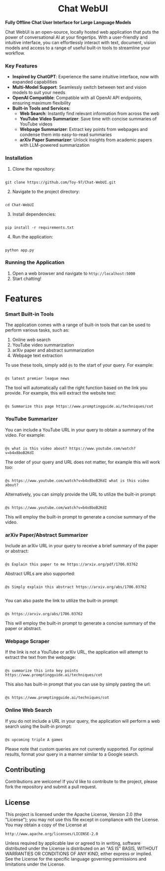 <h1 align="center">
  <strong>Chat WebUI</strong>
</h1>


**Fully Offline Chat User Interface for Large Language Models**

Chat WebUI is an open-source, locally hosted web application that puts the power of conversational AI at your fingertips. With a user-friendly and intuitive interface, you can effortlessly interact with text, document, vision models and access to a range of useful built-in tools to streamline your workflow.

### Key Features

* **Inspired by ChatGPT**: Experience the same intuitive interface, now with expanded capabilities
* **Multi-Model Support**: Seamlessly switch between text and vision models to suit your needs
* **OpenAI Compatible**: Compatible with all OpenAI API endpoints, ensuring maximum flexibility
* **Built-in Tools and Services**:
  * **Web Search**: Instantly find relevant information from across the web
  * **YouTube Video Summarizer**: Save time with concise summaries of YouTube videos
  * **Webpage Summarizer**: Extract key points from webpages and condense them into easy-to-read summaries
  * **arXiv Paper Summarizer**: Unlock insights from academic papers with LLM-powered summarization

### Installation

1. Clone the repository:
```

git clone https://github.com/Toy-97/Chat-WebUI.git

```
2. Navigate to the project directory:
 ```

cd Chat-WebUI

```
3. Install dependencies:
```

pip install -r requirements.txt

```
4. Run the application:
```

python app.py

```

### Running the Application

1. Open a web browser and navigate to `http://localhost:5000`
2. Start chatting!


# Features

### Smart Built-in Tools
The application comes with a range of built-in tools that can be used to perform various tasks, such as:
  
1. Online web search
2. YouTube video summarization
3. arXiv paper and abstract summarization
4. Webpage text extraction


To use these tools, simply add `@s` to the start of your query. For example:
```

@s latest premier league news

```
The tool will automatically call the right function based on the link you provide. For example, this will extract the website text:
```

@s Summarize this page https://www.promptingguide.ai/techniques/cot

```

### YouTube Summarizer
You can include a YouTube URL in your query to obtain a summary of the video. For example:
```

@s what is this video about? https://www.youtube.com/watch?v=b4x8boB2KdI

```
The order of your query and URL does not matter, for example this will work too:
```

@s https://www.youtube.com/watch?v=b4x8boB2KdI what is this video about? 

```
Alternatively, you can simply provide the URL to utilize the built-in prompt:
```

@s https://www.youtube.com/watch?v=b4x8boB2KdI

```
This will employ the built-in prompt to generate a concise summary of the video.

### arXiv Paper/Abstract Summarizer
Include an arXiv URL in your query to receive a brief summary of the paper or abstract:
```

@s Explain this paper to me https://arxiv.org/pdf/1706.03762

```
Abstract URLs are also supported:
```

@s Simply explain this abstract https://arxiv.org/abs/1706.03762


```

You can also paste the link to utilize the built-in prompt:

```

@s https://arxiv.org/abs/1706.03762

```
This will employ the built-in prompt to generate a concise summary of the paper or abstract.

### Webpage Scraper
If the link is not a YouTube or arXiv URL, the application will attempt to extract the text from the webpage:
```

@s summarize this into key points https://www.promptingguide.ai/techniques/cot

```
This also has built-in prompt that you can use by simply pasting the url:
```

@s https://www.promptingguide.ai/techniques/cot

```

### Online Web Search
If you do not include a URL in your query, the application will perform a web search using the built-in prompt:
```

@s upcoming triple A games

```
Please note that custom queries are not currently supported. For optimal results, format your query in a manner similar to a Google search.

## Contributing

Contributions are welcome! If you'd like to contribute to the project, please fork the repository and submit a pull request.

## License

This project is licensed under the Apache License, Version 2.0 (the "License");
you may not use this file except in compliance with the License.
You may obtain a copy of the License at

    http://www.apache.org/licenses/LICENSE-2.0

Unless required by applicable law or agreed to in writing, software
distributed under the License is distributed on an "AS IS" BASIS,
WITHOUT WARRANTIES OR CONDITIONS OF ANY KIND, either express or implied.
See the License for the specific language governing permissions and
limitations under the License.
